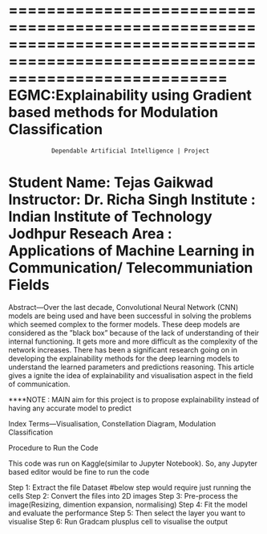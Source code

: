 ===============================================================================================================================
	EGMC:Explainability using Gradient based methods for Modulation Classification
===============================================================================================================================		
				Dependable Artificial Intelligence | Project
Student Name: Tejas Gaikwad
Instructor: Dr. Richa Singh
Institute : Indian Institute of Technology Jodhpur
Reseach Area : Applications of Machine Learning in Communication/ Telecommuniation Fields
================================================================================================================================
Abstract—Over the last decade, Convolutional Neural Network (CNN) models are being used and have been successful in solving the problems which seemed complex to the former models.
These deep models are considered as the ”black box” because of the lack of understanding of their internal functioning. It gets more and more difficult as the complexity of the network
increases. There has been a significant research going on in developing the explainability methods for the deep learning models to understand the learned parameters and predictions
reasoning. This article gives a ignite the idea of explainability and visualisation aspect in the field of communication. 

****NOTE : MAIN aim for this project is to propose explainability instead of having any accurate model to predict

Index Terms—Visualisation, Constellation Diagram, Modulation Classification

Procedure to Run the Code

This code was run on Kaggle(similar to Jupyter Notebook). So, any Jupyter based editor would be fine to run the code

Step 1: Extract the file Dataset
#below step would require just running the cells
Step 2: Convert the files into 2D images 
Step 3: Pre-process the image(Resizing, dimention expansion, normalising)
Step 4: Fit the model and evaluate the performance 
Step 5: Then select the layer you want to visualise
Step 6: Run Gradcam plusplus cell to visualise the output

